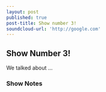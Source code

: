 ```yaml
---
layout: post
published: true
post-title: Show number 3!
soundcloud-url: 'http://google.com'
---
```

## Show Number 3!

We talked about ...

### Show Notes